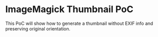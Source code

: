 # ImageMagick Thumbnail PoC

This PoC will show how to generate a thumbnail without EXIF info
and preserving original orientation.
